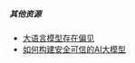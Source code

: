 ##### 其他资源

- [大语言模型存在偏见](https://mp.weixin.qq.com/s/oYCnX_qnQgkrercwmkKTDQ)
- [如何构建安全可信的AI大模型](https://mp.weixin.qq.com/s/6hdBb0fDQUZIQiHjEnpG5g)
